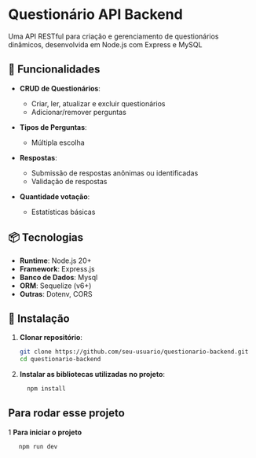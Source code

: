 # Questionário API Backend

Uma API RESTful para criação e gerenciamento de questionários dinâmicos, desenvolvida em Node.js com Express e MySQL

## 🚀 Funcionalidades

- **CRUD de Questionários**:
  - Criar, ler, atualizar e excluir questionários
  - Adicionar/remover perguntas
- **Tipos de Perguntas**:
  - Múltipla escolha
- **Respostas**:
  - Submissão de respostas anônimas ou identificadas
  - Validação de respostas

- **Quantidade votação**:
  - Estatísticas básicas

## 📦 Tecnologias

- **Runtime**: Node.js 20+
- **Framework**: Express.js
- **Banco de Dados**: Mysql
- **ORM**: Sequelize (v6+)
- **Outras**: Dotenv, CORS

## 🔧 Instalação

1. **Clonar repositório**:
   ```bash
   git clone https://github.com/seu-usuario/questionario-backend.git
   cd questionario-backend
   ```
2. **Instalar as bibliotecas utilizadas no projeto**:
   ```bash
     npm install
     ```
## Para rodar esse projeto
  1 **Para iniciar o projeto**
  ```bash
     npm run dev
  ```


